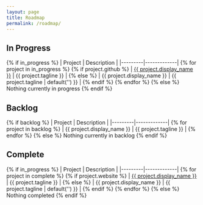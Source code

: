```yaml
---
layout: page
title: Roadmap
permalink: /roadmap/
---
```


## In Progress

{% if in_progress %}
| Project | Description |
|---------|-------------|
{% for project in in_progress %}
{% if project.github %}
| <a href='{{ project.github }}' target='_blank'>{{ project.display_name }}</a> | {{ project.tagline }} |
{% else %}
| {{ project.display_name }} | {{ project.tagline | default('') }} |
{% endif %}
{% endfor %}
{% else %}
Nothing currently in progress
{% endif %}

## Backlog

{% if backlog %}
| Project | Description |
|---------|-------------|
{% for project in backlog %}
| {{ project.display_name }} | {{ project.tagline }} |
{% endfor %}
{% else %}
Nothing currently in backlog
{% endif %}

## Complete

{% if in_progress %}
| Project | Description |
|---------|-------------|
{% for project in complete %}
{% if project.website %}
| <a href='{{ project.website }}' target='_blank'>{{ project.display_name }}</a> | {{ project.tagline }} |
{% else %}
| {{ project.display_name }} | {{ project.tagline | default('') }} |
{% endif %}
{% endfor %}
{% else %}
Nothing completed
{% endif %}
